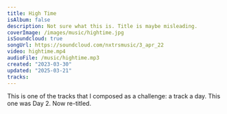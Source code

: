```yaml
---
title: High Time
isAlbum: false
description: Not sure what this is. Title is maybe misleading.
coverImage: /images/music/hightime.jpg
isSoundcloud: true
songUrl: https://soundcloud.com/nxtrsmusic/3_apr_22
video: hightime.mp4
audioFile: /music/hightime.mp3
created: "2023-03-30"
updated: "2025-03-21"
tracks:
---
```


This is one of the tracks that I composed as a challenge: a track a day. This one was Day 2. Now re-titled.
